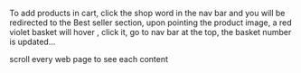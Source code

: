 To add products in cart,
click the shop word in the nav bar and you will be redirected to the Best seller section,
upon pointing the product image, a red violet basket will hover ,
click it,
go to nav bar at the top, the basket number is updated...




 scroll every web page to see each content
